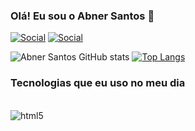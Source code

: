 ### Olá! Eu sou o Abner Santos 👋

[![Social](https://img.shields.io/badge/LinkedIn-0077B5?style=for-the-badge&logo=linkedin&logoColor=white)](https://www.linkedin.com/in/abner-santos-958b69320/)
[![Social](https://img.freepik.com/vetores-gratis/instagram-icone-novo_1057-2227.jpg?t=st=1724327034~exp=1724330634~hmac=76c375449d3c15f03d7c1c19defa22244350700f35f206fde92e601cd11f0611&w=740)](https://www.instagram.com/whosbner?igsh=cnQ4MXU2aHk3Zjh5)

![Abner Santos GitHub stats](https://github-readme-stats.vercel.app/api?username=bnersantos&show_icons=true&theme=tokyonight)
[![Top Langs](https://github-readme-stats.vercel.app/api/top-langs/?username=bnersantos&langs_count=8)](https://github.com/anuraghazra/github-readme-stats)

### Tecnologias que eu uso no meu dia

<div style="display: inline_block"></br>

<img align="center" alt="html5" src="https://img.shields.io/badge/Python-3776AB?style=for-the-badge&logo=python&logoColor=white">

</div>
